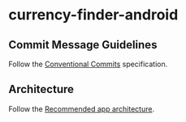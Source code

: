 # currency-finder-android

## Commit Message Guidelines
Follow the [Conventional Commits](https://www.conventionalcommits.org/en/v1.0.0/) specification.

## Architecture
Follow the [Recommended app architecture](https://developer.android.com/topic/architecture#recommended-app-arch).